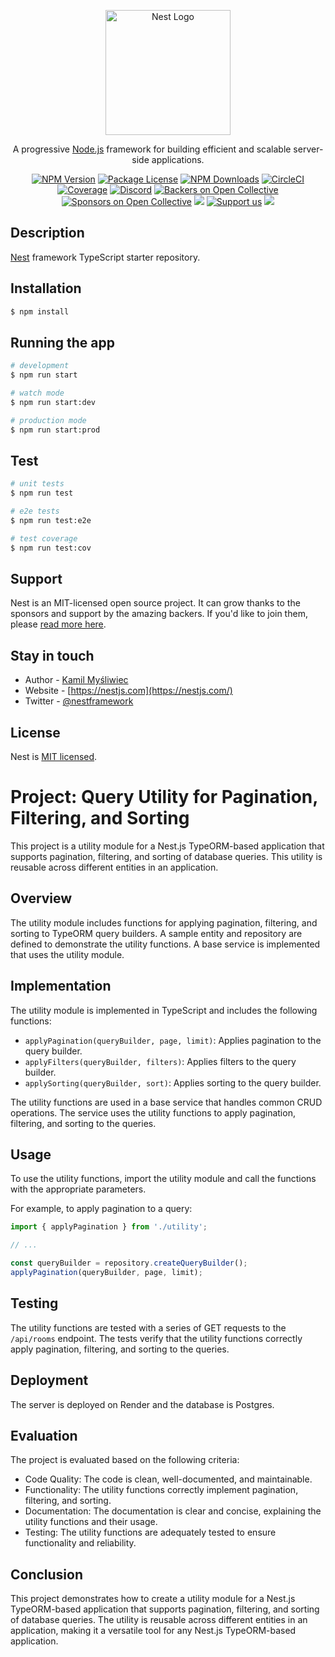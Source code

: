 <p align="center">
  <a href="http://nestjs.com/" target="blank"><img src="https://nestjs.com/img/logo-small.svg" width="200" alt="Nest Logo" /></a>
</p>

[circleci-image]: https://img.shields.io/circleci/build/github/nestjs/nest/master?token=abc123def456
[circleci-url]: https://circleci.com/gh/nestjs/nest

  <p align="center">A progressive <a href="http://nodejs.org" target="_blank">Node.js</a> framework for building efficient and scalable server-side applications.</p>
    <p align="center">
<a href="https://www.npmjs.com/~nestjscore" target="_blank"><img src="https://img.shields.io/npm/v/@nestjs/core.svg" alt="NPM Version" /></a>
<a href="https://www.npmjs.com/~nestjscore" target="_blank"><img src="https://img.shields.io/npm/l/@nestjs/core.svg" alt="Package License" /></a>
<a href="https://www.npmjs.com/~nestjscore" target="_blank"><img src="https://img.shields.io/npm/dm/@nestjs/common.svg" alt="NPM Downloads" /></a>
<a href="https://circleci.com/gh/nestjs/nest" target="_blank"><img src="https://img.shields.io/circleci/build/github/nestjs/nest/master" alt="CircleCI" /></a>
<a href="https://coveralls.io/github/nestjs/nest?branch=master" target="_blank"><img src="https://coveralls.io/repos/github/nestjs/nest/badge.svg?branch=master#9" alt="Coverage" /></a>
<a href="https://discord.gg/G7Qnnhy" target="_blank"><img src="https://img.shields.io/badge/discord-online-brightgreen.svg" alt="Discord"/></a>
<a href="https://opencollective.com/nest#backer" target="_blank"><img src="https://opencollective.com/nest/backers/badge.svg" alt="Backers on Open Collective" /></a>
<a href="https://opencollective.com/nest#sponsor" target="_blank"><img src="https://opencollective.com/nest/sponsors/badge.svg" alt="Sponsors on Open Collective" /></a>
  <a href="https://paypal.me/kamilmysliwiec" target="_blank"><img src="https://img.shields.io/badge/Donate-PayPal-ff3f59.svg"/></a>
    <a href="https://opencollective.com/nest#sponsor"  target="_blank"><img src="https://img.shields.io/badge/Support%20us-Open%20Collective-41B883.svg" alt="Support us"></a>
  <a href="https://twitter.com/nestframework" target="_blank"><img src="https://img.shields.io/twitter/follow/nestframework.svg?style=social&label=Follow"></a>
</p>
  <!--[![Backers on Open Collective](https://opencollective.com/nest/backers/badge.svg)](https://opencollective.com/nest#backer)
  [![Sponsors on Open Collective](https://opencollective.com/nest/sponsors/badge.svg)](https://opencollective.com/nest#sponsor)-->

## Description

[Nest](https://github.com/nestjs/nest) framework TypeScript starter repository.

## Installation

```bash
$ npm install
```

## Running the app

```bash
# development
$ npm run start

# watch mode
$ npm run start:dev

# production mode
$ npm run start:prod
```

## Test

```bash
# unit tests
$ npm run test

# e2e tests
$ npm run test:e2e

# test coverage
$ npm run test:cov
```

## Support

Nest is an MIT-licensed open source project. It can grow thanks to the sponsors and support by the amazing backers. If you'd like to join them, please [read more here](https://docs.nestjs.com/support).

## Stay in touch

- Author - [Kamil Myśliwiec](https://kamilmysliwiec.com)
- Website - [https://nestjs.com](https://nestjs.com/)
- Twitter - [@nestframework](https://twitter.com/nestframework)

## License

Nest is [MIT licensed](LICENSE).


# Project: Query Utility for Pagination, Filtering, and Sorting

This project is a utility module for a Nest.js TypeORM-based application that supports pagination, filtering, and sorting of database queries. This utility is reusable across different entities in an application.

## Overview

The utility module includes functions for applying pagination, filtering, and sorting to TypeORM query builders. A sample entity and repository are defined to demonstrate the utility functions. A base service is implemented that uses the utility module.

## Implementation

The utility module is implemented in TypeScript and includes the following functions:

- `applyPagination(queryBuilder, page, limit)`: Applies pagination to the query builder.
- `applyFilters(queryBuilder, filters)`: Applies filters to the query builder.
- `applySorting(queryBuilder, sort)`: Applies sorting to the query builder.

The utility functions are used in a base service that handles common CRUD operations. The service uses the utility functions to apply pagination, filtering, and sorting to the queries.

## Usage

To use the utility functions, import the utility module and call the functions with the appropriate parameters.

For example, to apply pagination to a query:

```typescript
import { applyPagination } from './utility';

// ...

const queryBuilder = repository.createQueryBuilder();
applyPagination(queryBuilder, page, limit);
```

## Testing

The utility functions are tested with a series of GET requests to the `/api/rooms` endpoint. The tests verify that the utility functions correctly apply pagination, filtering, and sorting to the queries.

## Deployment

The server is deployed on Render and the database is Postgres.

## Evaluation

The project is evaluated based on the following criteria:

- Code Quality: The code is clean, well-documented, and maintainable.
- Functionality: The utility functions correctly implement pagination, filtering, and sorting.
- Documentation: The documentation is clear and concise, explaining the utility functions and their usage.
- Testing: The utility functions are adequately tested to ensure functionality and reliability.

## Conclusion

This project demonstrates how to create a utility module for a Nest.js TypeORM-based application that supports pagination, filtering, and sorting of database queries. The utility is reusable across different entities in an application, making it a versatile tool for any Nest.js TypeORM-based application.